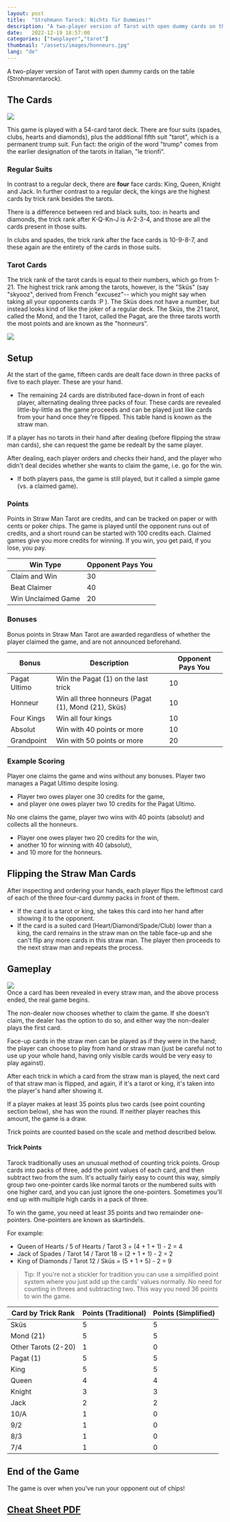 ```yaml
---
layout: post
title:  "Strohmann Tarock: Nichts für Dummies!"
description: "A two-player version of Tarot with open dummy cards on the table (Strohmanntarock)."
date:   2022-12-19 18:57:00
categories: ["twoplayer","tarot"]
thumbnail: "/assets/images/honneurs.jpg"
lang: "de"
---
```

A two-player version of Tarot with open dummy cards on the table (Strohmanntarock).

## The Cards
![](/assets/images/tarock.jpg)  

This game is played with a 54-card tarot deck. There are four suits (spades, clubs, hearts and diamonds), plus the additional fifth suit "tarot", which is a permanent trump suit. Fun fact: the origin of the word "trump" comes from the earlier designation of the tarots in Italian, "le trionfi".

### Regular Suits
In contrast to a regular deck, there are __four__ face cards: King, Queen, Knight and Jack.
In further contrast to a regular deck, the kings are the highest cards by trick rank besides the tarots.

There is a difference between red and black suits, too: in hearts and diamonds, the trick rank after K-Q-Kn-J is A-2-3-4, and those are all the cards present in those suits.

In clubs and spades, the trick rank after the face cards is 10-9-8-7, and these again are the entirety of the cards in those suits.

### Tarot Cards
The trick rank of the tarot cards is equal to their numbers, which go from 1-21. The highest trick rank among the tarots, however, is the "Sküs" (say "skyooz", derived from French "excusez"-- which you might say when taking all your opponents cards :P ). The Sküs does not have a number, but instead looks kind of like the joker of a regular deck. The Sküs, the 21 tarot, called the Mond, and the 1 tarot, called the Pagat, are the three tarots worth the most points and are known as the "honneurs".

![](/assets/images/honneurs.jpg)

## Setup
At the start of the game, fifteen cards are dealt face down in three packs of five to each player. These are your hand.
- The remaining 24 cards are distributed face-down in front of each player, alternating dealing three packs of four. These cards are revealed little-by-little as the game proceeds and can be played just like cards from your hand once they're flipped. This table hand is known as the straw man.

If a player has no tarots in their hand after dealing (before flipping the straw man cards), she can request the game be redealt by the same player.

After dealing, each player orders and checks their hand, and the player who didn't deal decides whether she wants to claim the game, i.e. go for the win. 
- If both players pass, the game is still played, but it called a simple game (vs. a claimed game).

### Points  
Points in Straw Man Tarot are credits, and can be tracked on paper or with cents or poker chips. The game is played until the opponent runs out of credits, and a short round can be started with 100 credits each. Claimed games give you more credits for winning. If you win, you get paid, if you lose, you pay.

| Win Type     | Opponent Pays You   |
| ----------------- | ------------------------- |
| Claim and Win   | 30  |
| Beat Claimer | 40  |
| Win Unclaimed Game | 20          |

### Bonuses
Bonus points in Straw Man Tarot are awarded regardless of whether the player claimed the game, and are not announced beforehand.

| Bonus        | Description                                        | Opponent Pays You |
| ------------ | -------------------------------------------------- | ----- |
| Pagat Ultimo | Win the Pagat (1) on the last trick                | 10    |
| Honneur      | Win all three honneurs (Pagat (1), Mond (21), Sküs) | 10    |
| Four Kings   | Win all four kings                                 | 10    |
| Absolut      | Win with 40 points or more                         | 10    |
| Grandpoint   | Win with 50 points or more                         | 20    |

### Example Scoring
Player one claims the game and wins without any bonuses. Player two manages a Pagat Ultimo despite losing.
  - Player two owes player one 30 credits for the game,
  - and player one owes player two 10 credits for the Pagat Ultimo.

No one claims the game, player two wins with 40 points (absolut) and collects all the honneurs.
  - Player one owes player two 20 credits for the win,
  - another 10 for winning with 40 (absolut),
  - and 10 more for the honneurs.

## Flipping the Straw Man Cards
After inspecting and ordering your hands, each player flips the leftmost card of each of the three four-card dummy packs in front of them. 
- If the card is a tarot or king, she takes this card into her hand after showing it to the opponent.
- If the card is a suited card (Heart/Diamond/Spade/Club) lower than a king, the card remains in the straw man on the table face-up and she can't flip any more cards in this straw man. The player then proceeds to the next straw man and repeats the process.

## Gameplay
![](/assets/images/dummytarot.jpg)  
Once a card has been revealed in every straw man, and the above process ended, the real game begins. 

The non-dealer now chooses whether to claim the game. If she doesn't claim, the dealer has the option to do so, and either way the non-dealer plays the first card. 

Face-up cards in the straw men can be played as if they were in the hand; the player can choose to play from hand or straw man (just be careful not to use up your whole hand, having only visible cards would be very easy to play against).

After each trick in which a card from the straw man is played, the next card of that straw man is flipped, and again, if it's a tarot or king, it's taken into the player's hand after showing it.

If a player makes at least 35 points plus two cards (see point counting section below), she has won the round. If neither player reaches this amount, the game is a draw.

Trick points are counted based on the scale and method described below.

#### __Trick Points__
Tarock traditionally uses an unusual method of counting trick points. Group cards into packs of three, add the point values of each card, and then subtract two from the sum. It's actually fairly easy to count this way, simply group two one-pointer cards like normal tarots or the numbered suits with one higher card, and you can just ignore the one-pointers. Sometimes you'll end up with multiple high cards in a pack of three.

To win the game, you need at least 35 points and two remainder one-pointers. One-pointers are known as skartindels.

For example:

- Queen of Hearts / 5 of Hearts / Tarot 3 = (4 + 1 + 1) - 2 = 4
- Jack of Spades / Tarot 14 / Tarot 18 = (2 + 1 + 1) - 2 = 2
- King of Diamonds / Tarot 12 / Sküs = (5 + 1 + 5) - 2 = 9

>Tip: If you're not a stickler for tradition you can use a simplified point system where you just add up the cards' values normally. No need for counting in threes and subtracting two. This way you need 36 points to win the game.

| Card by Trick Rank | Points (Traditional) | Points (Simplified) |
| ------------------ | -------------------- | ------------------- |
| Sküs               | 5                    | 5                   |
| Mond (21)          | 5                    | 5                   |
| Other Tarots (2-20) | 1                    | 0                   |
| Pagat (1)          | 5                    | 5                   |
| King               | 5                    | 5                   |
| Queen              | 4                    | 4                   |
| Knight             | 3                    | 3                   |
| Jack               | 2                    | 2                   |
| 10/A               | 1                    | 0                   |
| 9/2                | 1                    | 0                   |
| 8/3                | 1                    | 0                   |
| 7/4                | 1                    | 0                   |

## End of the Game
The game is over when you've run your opponent out of chips!

<h2><a href="/assets/pdf/StrawmanTarockCheatSheet.pdf" download>Cheat Sheet PDF</a></h2>